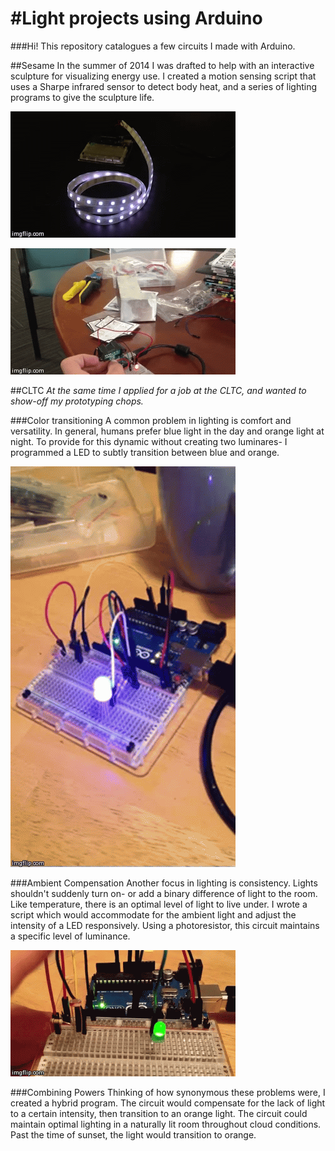 #Light projects using Arduino
============

###Hi! 
This repository catalogues a few circuits I made with Arduino. 

##Sesame
In the summer of 2014 I was drafted to help with an interactive sculpture for visualizing energy use. I created a motion sensing script that uses a Sharpe infrared sensor to detect body heat, and a series of lighting programs to give the sculpture life.


[![Breathing Light](https://raw.githubusercontent.com/LucianNovo/DynamicLight/master/ArduinoExamples/lightStrip/progress/customGeek.gif "Breathing Light")](https://www.youtube.com/watch?v=YoK2YnTQCqk)

[![Motion Sensor](https://raw.githubusercontent.com/LucianNovo/DynamicLight/master/ArduinoExamples/IR_sensor/progress/IRsensor.gif "Motion Sensor")](https://www.youtube.com/watch?v=hVRZTDxuRS8)


##CLTC
_At the same time I applied for a job at the CLTC, and wanted to show-off my prototyping chops._

###Color transitioning
A common problem in lighting is comfort and versatility. In general, humans prefer blue light in the day and orange light at night. To provide for this dynamic without creating two luminares- I programmed a LED to subtly transition between blue and orange.

[![Color Transitioning](https://raw.githubusercontent.com/LucianNovo/DynamicLight/master/ArduinoExamples/lightTransitioner_uno/progress/lightTransitioner.gif "Color Transitioning")](https://www.youtube.com/watch?v=CvsXu49ZDVk)


###Ambient Compensation
Another focus in lighting is consistency. Lights shouldn't suddenly turn on- or add a binary difference of light to the room. Like temperature, there is an optimal level of light to live under. I wrote a script which would accommodate for the ambient light and adjust the intensity of a LED responsively. Using a photoresistor, this circuit maintains a specific level of luminance. 


[![Ambient Compensation](https://raw.githubusercontent.com/LucianNovo/DynamicLight/master/ArduinoExamples/photoresistance_uno/photoresistanceUnoCode/photoresistance_uno/photoresistance_uno.gif "Ambient Compensation")](https://www.youtube.com/watch?v=V8dHYTta7nA)

###Combining Powers
Thinking of how synonymous these problems were, I created a hybrid program. The circuit would compensate for the lack of light to a certain intensity, then transition to an orange light. The circuit could maintain optimal lighting in a naturally lit room throughout cloud conditions. Past the time of sunset, the light would transition to orange. 
